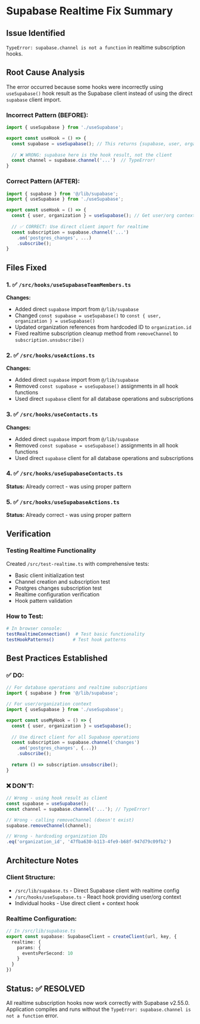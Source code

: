 # Supabase Realtime Fix Summary

## Issue Identified
`TypeError: supabase.channel is not a function` in realtime subscription hooks.

## Root Cause Analysis
The error occurred because some hooks were incorrectly using `useSupabase()` hook result as the Supabase client instead of using the direct `supabase` client import.

### Incorrect Pattern (BEFORE):
```typescript
import { useSupabase } from './useSupabase';

export const useHook = () => {
  const supabase = useSupabase(); // This returns {supabase, user, organization}
  
  // ❌ WRONG: supabase here is the hook result, not the client
  const channel = supabase.channel('...')  // TypeError!
}
```

### Correct Pattern (AFTER):
```typescript
import { supabase } from '@/lib/supabase';
import { useSupabase } from './useSupabase';

export const useHook = () => {
  const { user, organization } = useSupabase(); // Get user/org context
  
  // ✅ CORRECT: Use direct client import for realtime
  const subscription = supabase.channel('...')
    .on('postgres_changes', ...)
    .subscribe();
}
```

## Files Fixed

### 1. ✅ `/src/hooks/useSupabaseTeamMembers.ts`
**Changes:**
- Added direct `supabase` import from `@/lib/supabase`
- Changed `const supabase = useSupabase()` to `const { user, organization } = useSupabase()`
- Updated organization references from hardcoded ID to `organization.id`
- Fixed realtime subscription cleanup method from `removeChannel` to `subscription.unsubscribe()`

### 2. ✅ `/src/hooks/useActions.ts`
**Changes:**
- Added direct `supabase` import from `@/lib/supabase`
- Removed `const supabase = useSupabase()` assignments in all hook functions
- Used direct `supabase` client for all database operations and subscriptions

### 3. ✅ `/src/hooks/useContacts.ts`
**Changes:**
- Added direct `supabase` import from `@/lib/supabase`
- Removed `const supabase = useSupabase()` assignments in all hook functions
- Used direct `supabase` client for all database operations and subscriptions

### 4. ✅ `/src/hooks/useSupabaseContacts.ts`
**Status:** Already correct - was using proper pattern

### 5. ✅ `/src/hooks/useSupabaseActions.ts`
**Status:** Already correct - was using proper pattern

## Verification

### Testing Realtime Functionality
Created `/src/test-realtime.ts` with comprehensive tests:
- Basic client initialization test
- Channel creation and subscription test
- Postgres changes subscription test
- Realtime configuration verification
- Hook pattern validation

### How to Test:
```bash
# In browser console:
testRealtimeConnection()  # Test basic functionality
testHookPatterns()       # Test hook patterns
```

## Best Practices Established

### ✅ DO:
```typescript
// For database operations and realtime subscriptions
import { supabase } from '@/lib/supabase';

// For user/organization context
import { useSupabase } from './useSupabase';

export const useMyHook = () => {
  const { user, organization } = useSupabase();
  
  // Use direct client for all Supabase operations
  const subscription = supabase.channel('changes')
    .on('postgres_changes', {...})
    .subscribe();
    
  return () => subscription.unsubscribe();
}
```

### ❌ DON'T:
```typescript
// Wrong - using hook result as client
const supabase = useSupabase();
const channel = supabase.channel('...'); // TypeError!

// Wrong - calling removeChannel (doesn't exist)
supabase.removeChannel(channel);

// Wrong - hardcoding organization IDs
.eq('organization_id', '47fba630-b113-4fe9-b68f-947d79c09fb2')
```

## Architecture Notes

### Client Structure:
- `/src/lib/supabase.ts` - Direct Supabase client with realtime config
- `/src/hooks/useSupabase.ts` - React hook providing user/org context
- Individual hooks - Use direct client + context hook

### Realtime Configuration:
```typescript
// In /src/lib/supabase.ts
export const supabase: SupabaseClient = createClient(url, key, {
  realtime: {
    params: {
      eventsPerSecond: 10
    }
  }
})
```

## Status: ✅ RESOLVED
All realtime subscription hooks now work correctly with Supabase v2.55.0.
Application compiles and runs without the `TypeError: supabase.channel is not a function` error.